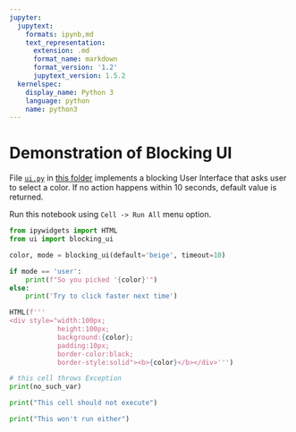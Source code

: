 ```yaml
---
jupyter:
  jupytext:
    formats: ipynb,md
    text_representation:
      extension: .md
      format_name: markdown
      format_version: '1.2'
      jupytext_version: 1.5.2
  kernelspec:
    display_name: Python 3
    language: python
    name: python3
---
```


# Demonstration of Blocking UI

File [`ui.py`](../../edit/notebooks/ui.py) in [this
folder](../../tree/notebooks) implements a blocking User Interface that asks
user to select a color. If no action happens within 10 seconds, default value is
returned.

Run this notebook using `Cell -> Run All` menu option.

```python
from ipywidgets import HTML
from ui import blocking_ui

color, mode = blocking_ui(default='beige', timeout=10)
```

```python
if mode == 'user':
    print(f"So you picked '{color}'")
else:
    print('Try to click faster next time')

HTML(f'''
<div style="width:100px;
            height:100px;
            background:{color};
            padding:10px;
            border-color:black;
            border-style:solid"><b>{color}</b></div>''')
```

```python
# this cell throws Exception
print(no_such_var)
```

```python
print("This cell should not execute")
```

```python
print("This won't run either")
```
